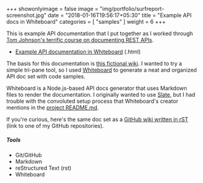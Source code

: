 +++
showonlyimage = false
image = "img/portfolio/surfreport-screenshot.jpg"
date = "2018-01-16T19:56:17+05:30"
title = "Example API docs in Whiteboard"
categories = [
  "samples"
]
weight = 6
+++

This is example API documentation that I put together as I worked through [Tom Johnson's terrific course on documenting REST APIs](http://idratherbewriting.com/docapis_course_overview/).
<!--more-->

* [Example API documentation in Whiteboard](/samples/surfreport/index.html) (.html)

The basis for this documentation is [this fictional wiki](http://idratherbewriting.com/docapis_new_endpoint_to_doc/). I wanted to try a simple tri-pane tool, so I used [Whiteboard](https://github.com/mpociot/whiteboard) to generate a neat and organized API doc set with code samples.

Whiteboard is a Node.js-based API docs generator that uses Markdown files to render the documentation. I originally wanted to use [Slate](https://github.com/lord/slate), but I had trouble with the convoluted setup process that Whiteboard's creator mentions in the [project README.md](https://github.com/mpociot/whiteboard/blob/master/README.md).

If you're curious, here's the same doc set as a [GitHub wiki written in rST](https://github.com/hillaryfraley/surfreport-apiexample/wiki) (link to one of my GitHub repositories).

<h5>Tools</h5>

* Git/GitHub
* Markdown
* reStructured Text (rst)
* Whiteboard
